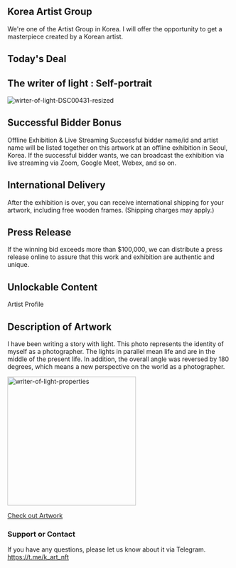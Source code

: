 ## Korea Artist Group 

We're one of the Artist Group in Korea. I will offer the opportunity to get a masterpiece created by a Korean artist.

## Today's Deal

## The writer of light : Self-portrait
<!--
![](https://github.com/k-artist/k-artist.github.io/raw/gh-pages/_media/wirter-of-light-DSC00431-resized.jpg)
-->

![wirter-of-light-DSC00431-resized](https://user-images.githubusercontent.com/80469389/110810333-0d69b180-82c9-11eb-9798-eb7f9058d1a5.png)


## Successful Bidder Bonus
Offline Exhibition & Live Streaming
Successful bidder name/id and artist name will be listed together on this artwork at an offline exhibition in Seoul, Korea. If the successful bidder wants, we can broadcast the exhibition via live streaming via Zoom, Google Meet, Webex, and so on.

## International Delivery
After the exhibition is over, you can receive international shipping for your artwork, including free wooden frames. (Shipping charges may apply.)

## Press Release
If the winning bid exceeds more than $100,000, we can distribute a press release online to assure that this work and exhibition are authentic and unique.

## Unlockable Content
Artist Profile

## Description of Artwork
I have been writing a story with light. This photo represents the identity of myself as a photographer. The lights in parallel mean life and are in the middle of the present life. In addition, the overall angle was reversed by 180 degrees, which means a new perspective on the world as a photographer.

<!--
![](https://github.com/k-artist/k-artist.github.io/raw/gh-pages/_media/writer-of-light-properties.png)
-->
<img width="289" alt="writer-of-light-properties" src="https://user-images.githubusercontent.com/80469389/110809840-9a603b00-82c8-11eb-8130-13403dad1b95.png">

[Check out Artwork](https://opensea.io/assets/0x495f947276749ce646f68ac8c248420045cb7b5e/29936100893215507017609825591972490838885901444342946049702828425075247546369)

### Support or Contact
If you have any questions, please let us know about it via Telegram. <https://t.me/k_art_nft>
